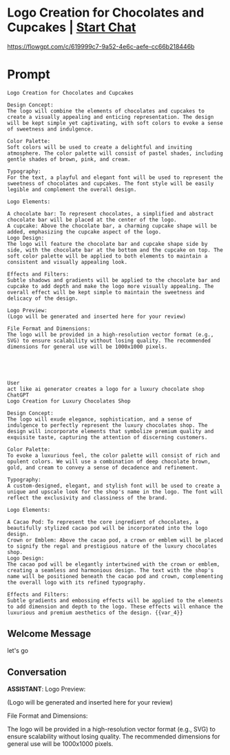 

# Logo Creation for Chocolates and Cupcakes | [Start Chat](https://gptcall.net/chat.html?data=%7B%22contact%22%3A%7B%22id%22%3A%22oMz2bAhJQCxX4HSyHwZDp%22%2C%22flow%22%3Atrue%7D%7D)
https://flowgpt.com/c/619999c7-9a52-4e6c-aefe-cc66b218446b

# Prompt

```
Logo Creation for Chocolates and Cupcakes

Design Concept:
The logo will combine the elements of chocolates and cupcakes to create a visually appealing and enticing representation. The design will be kept simple yet captivating, with soft colors to evoke a sense of sweetness and indulgence.

Color Palette:
Soft colors will be used to create a delightful and inviting atmosphere. The color palette will consist of pastel shades, including gentle shades of brown, pink, and cream.

Typography:
For the text, a playful and elegant font will be used to represent the sweetness of chocolates and cupcakes. The font style will be easily legible and complement the overall design.

Logo Elements:

A chocolate bar: To represent chocolates, a simplified and abstract chocolate bar will be placed at the center of the logo.
A cupcake: Above the chocolate bar, a charming cupcake shape will be added, emphasizing the cupcake aspect of the logo.
Logo Design:
The logo will feature the chocolate bar and cupcake shape side by side, with the chocolate bar at the bottom and the cupcake on top. The soft color palette will be applied to both elements to maintain a consistent and visually appealing look.

Effects and Filters:
Subtle shadows and gradients will be applied to the chocolate bar and cupcake to add depth and make the logo more visually appealing. The overall effect will be kept simple to maintain the sweetness and delicacy of the design.

Logo Preview:
(Logo will be generated and inserted here for your review)

File Format and Dimensions:
The logo will be provided in a high-resolution vector format (e.g., SVG) to ensure scalability without losing quality. The recommended dimensions for general use will be 1000x1000 pixels.





User
act like ai generator creates a logo for a luxury chocolate shop 
ChatGPT
Logo Creation for Luxury Chocolates Shop

Design Concept:
The logo will exude elegance, sophistication, and a sense of indulgence to perfectly represent the luxury chocolates shop. The design will incorporate elements that symbolize premium quality and exquisite taste, capturing the attention of discerning customers.

Color Palette:
To evoke a luxurious feel, the color palette will consist of rich and opulent colors. We will use a combination of deep chocolate brown, gold, and cream to convey a sense of decadence and refinement.

Typography:
A custom-designed, elegant, and stylish font will be used to create a unique and upscale look for the shop's name in the logo. The font will reflect the exclusivity and classiness of the brand.

Logo Elements:

A Cacao Pod: To represent the core ingredient of chocolates, a beautifully stylized cacao pod will be incorporated into the logo design.
Crown or Emblem: Above the cacao pod, a crown or emblem will be placed to signify the regal and prestigious nature of the luxury chocolates shop.
Logo Design:
The cacao pod will be elegantly intertwined with the crown or emblem, creating a seamless and harmonious design. The text with the shop's name will be positioned beneath the cacao pod and crown, complementing the overall logo with its refined typography.

Effects and Filters:
Subtle gradients and embossing effects will be applied to the elements to add dimension and depth to the logo. These effects will enhance the luxurious and premium aesthetics of the design. {{var_4}}
```

## Welcome Message
let's go 

## Conversation

**ASSISTANT**: Logo Preview:

(Logo will be generated and inserted here for your review)



File Format and Dimensions:

The logo will be provided in a high-resolution vector format (e.g., SVG) to ensure scalability without losing quality. The recommended dimensions for general use will be 1000x1000 pixels.

